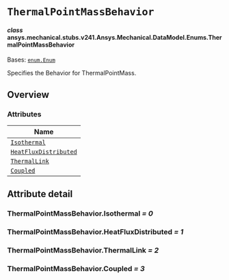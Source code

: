 # `ThermalPointMassBehavior`

<a id="ansys.mechanical.stubs.v241.Ansys.Mechanical.DataModel.Enums.ThermalPointMassBehavior"></a>

#### *class* ansys.mechanical.stubs.v241.Ansys.Mechanical.DataModel.Enums.ThermalPointMassBehavior

Bases: [`enum.Enum`](https://docs.python.org/3/library/enum.html#enum.Enum)

Specifies the Behavior for ThermalPointMass.

<!-- !! processed by numpydoc !! -->

<a id="overview"></a>

## Overview

### Attributes

| Name |
| ------------------------------------------------------------------------ |
| [`Isothermal`](#ThermalPointMassBehavior.Isothermal) |
| [`HeatFluxDistributed`](#ThermalPointMassBehavior.HeatFluxDistributed) |
| [`ThermalLink`](#ThermalPointMassBehavior.ThermalLink) |
| [`Coupled`](#ThermalPointMassBehavior.Coupled) |

<a id="attribute-detail"></a>

## Attribute detail

<a id="ThermalPointMassBehavior.Isothermal"></a>

### ThermalPointMassBehavior.Isothermal *= 0*

<a id="ThermalPointMassBehavior.HeatFluxDistributed"></a>

### ThermalPointMassBehavior.HeatFluxDistributed *= 1*

<a id="ThermalPointMassBehavior.ThermalLink"></a>

### ThermalPointMassBehavior.ThermalLink *= 2*

<a id="ThermalPointMassBehavior.Coupled"></a>

### ThermalPointMassBehavior.Coupled *= 3*


